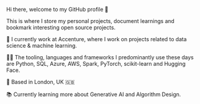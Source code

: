 Hi there, welcome to my GitHub profile :wave:

This is where I store my personal projects, document learnings and bookmark interesting open source projects.

💼 I currently work at Accenture, where I work on projects related to data science & machine learning.

👨‍💻 The tooling, languages and frameworks I predominantly use these days are Python, SQL, Azure, AWS, Spark, PyTorch, scikit-learn and Hugging Face.

📍 Based in London, UK :uk:

📚 Currently learning more about Generative AI and Algorithm Design.


